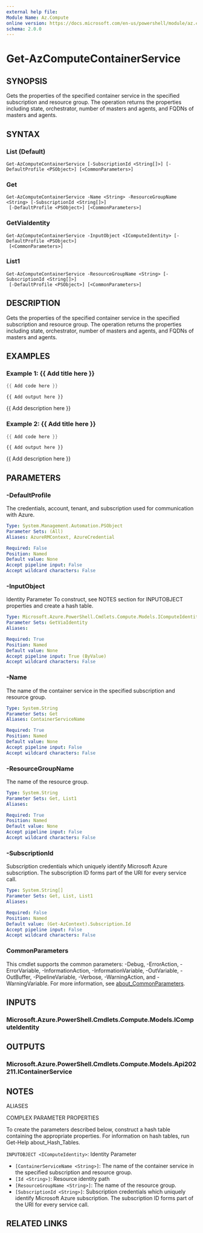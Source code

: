 ```yaml
---
external help file:
Module Name: Az.Compute
online version: https://docs.microsoft.com/en-us/powershell/module/az.compute/get-azcomputecontainerservice
schema: 2.0.0
---
```


# Get-AzComputeContainerService

## SYNOPSIS
Gets the properties of the specified container service in the specified subscription and resource group.
The operation returns the properties including state, orchestrator, number of masters and agents, and FQDNs of masters and agents.

## SYNTAX

### List (Default)
```
Get-AzComputeContainerService [-SubscriptionId <String[]>] [-DefaultProfile <PSObject>] [<CommonParameters>]
```

### Get
```
Get-AzComputeContainerService -Name <String> -ResourceGroupName <String> [-SubscriptionId <String[]>]
 [-DefaultProfile <PSObject>] [<CommonParameters>]
```

### GetViaIdentity
```
Get-AzComputeContainerService -InputObject <IComputeIdentity> [-DefaultProfile <PSObject>]
 [<CommonParameters>]
```

### List1
```
Get-AzComputeContainerService -ResourceGroupName <String> [-SubscriptionId <String[]>]
 [-DefaultProfile <PSObject>] [<CommonParameters>]
```

## DESCRIPTION
Gets the properties of the specified container service in the specified subscription and resource group.
The operation returns the properties including state, orchestrator, number of masters and agents, and FQDNs of masters and agents.

## EXAMPLES

### Example 1: {{ Add title here }}
```powershell
{{ Add code here }}
```

```output
{{ Add output here }}
```

{{ Add description here }}

### Example 2: {{ Add title here }}
```powershell
{{ Add code here }}
```

```output
{{ Add output here }}
```

{{ Add description here }}

## PARAMETERS

### -DefaultProfile
The credentials, account, tenant, and subscription used for communication with Azure.

```yaml
Type: System.Management.Automation.PSObject
Parameter Sets: (All)
Aliases: AzureRMContext, AzureCredential

Required: False
Position: Named
Default value: None
Accept pipeline input: False
Accept wildcard characters: False
```

### -InputObject
Identity Parameter
To construct, see NOTES section for INPUTOBJECT properties and create a hash table.

```yaml
Type: Microsoft.Azure.PowerShell.Cmdlets.Compute.Models.IComputeIdentity
Parameter Sets: GetViaIdentity
Aliases:

Required: True
Position: Named
Default value: None
Accept pipeline input: True (ByValue)
Accept wildcard characters: False
```

### -Name
The name of the container service in the specified subscription and resource group.

```yaml
Type: System.String
Parameter Sets: Get
Aliases: ContainerServiceName

Required: True
Position: Named
Default value: None
Accept pipeline input: False
Accept wildcard characters: False
```

### -ResourceGroupName
The name of the resource group.

```yaml
Type: System.String
Parameter Sets: Get, List1
Aliases:

Required: True
Position: Named
Default value: None
Accept pipeline input: False
Accept wildcard characters: False
```

### -SubscriptionId
Subscription credentials which uniquely identify Microsoft Azure subscription.
The subscription ID forms part of the URI for every service call.

```yaml
Type: System.String[]
Parameter Sets: Get, List, List1
Aliases:

Required: False
Position: Named
Default value: (Get-AzContext).Subscription.Id
Accept pipeline input: False
Accept wildcard characters: False
```

### CommonParameters
This cmdlet supports the common parameters: -Debug, -ErrorAction, -ErrorVariable, -InformationAction, -InformationVariable, -OutVariable, -OutBuffer, -PipelineVariable, -Verbose, -WarningAction, and -WarningVariable. For more information, see [about_CommonParameters](http://go.microsoft.com/fwlink/?LinkID=113216).

## INPUTS

### Microsoft.Azure.PowerShell.Cmdlets.Compute.Models.IComputeIdentity

## OUTPUTS

### Microsoft.Azure.PowerShell.Cmdlets.Compute.Models.Api202211.IContainerService

## NOTES

ALIASES

COMPLEX PARAMETER PROPERTIES

To create the parameters described below, construct a hash table containing the appropriate properties. For information on hash tables, run Get-Help about_Hash_Tables.


`INPUTOBJECT <IComputeIdentity>`: Identity Parameter
  - `[ContainerServiceName <String>]`: The name of the container service in the specified subscription and resource group.
  - `[Id <String>]`: Resource identity path
  - `[ResourceGroupName <String>]`: The name of the resource group.
  - `[SubscriptionId <String>]`: Subscription credentials which uniquely identify Microsoft Azure subscription. The subscription ID forms part of the URI for every service call.

## RELATED LINKS

